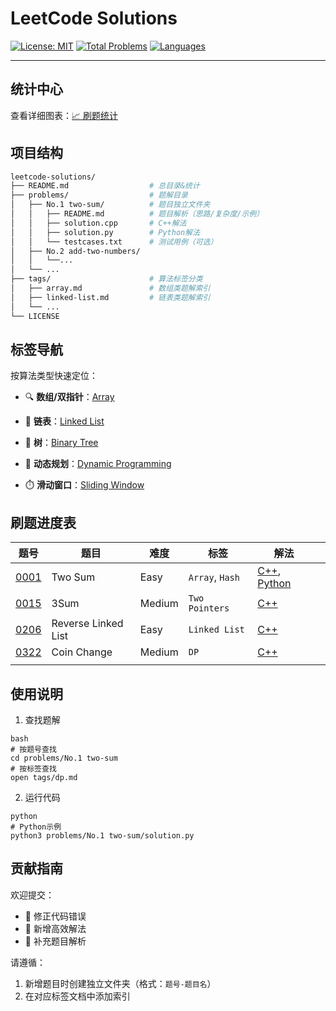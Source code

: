 # LeetCode Solutions 

[![License: MIT](https://img.shields.io/badge/License-MIT-green.svg)](https://opensource.org/licenses/MIT?) [![Total Problems](https://img.shields.io/badge/Total%20Solved-22-orange)](https://github.com/imReese/leetcode-solutions/tree/main/problems/) [![Languages](https://img.shields.io/badge/Languages-Python%20%7C%20C++-blue)]()

---

## 统计中心
查看详细图表：[📈 刷题统计](./utils/statistics.md)

## 项目结构

```bash
leetcode-solutions/
├── README.md                  # 总目录&统计
├── problems/                  # 题解目录
│   ├── No.1 two-sum/          # 题目独立文件夹
│   │   ├── README.md          # 题目解析（思路/复杂度/示例）
│   │   ├── solution.cpp       # C++解法
│   │   ├── solution.py        # Python解法
│   │   └── testcases.txt      # 测试用例（可选）
│   ├── No.2 add-two-numbers/
│   │   └──...
│   └── ...   
├── tags/                      # 算法标签分类
│   ├── array.md               # 数组类题解索引
│   ├── linked-list.md         # 链表类题解索引
│   └── ...
└── LICENSE
```


## 标签导航

按算法类型快速定位：
- 🔍 **数组/双指针**：[Array](./tags/array.md)
    
- 🔗 **链表**：[Linked List](./tags/linked-list.md)
    
- 🌲 **树**：[Binary Tree](./tags/binary-tree.md)
    
- 🧮 **动态规划**：[Dynamic Programming](./tags/dp.md)
    
- ⏱️ **滑动窗口**：[Sliding Window](./tags/sliding-window.md)


## 刷题进度表

| 题号                                                        | 题目                  | 难度     | 标签              | 解法                                                                                                                                                                                                         |     |
| --------------------------------------------------------- | ------------------- | ------ | --------------- | ---------------------------------------------------------------------------------------------------------------------------------------------------------------------------------------------------------- | --- |
| [0001](https://leetcode.cn/problems/two-sum/)             | Two Sum             | Easy   | `Array`, `Hash` | [C++](https://github.com/imReese/leetcode-solutions/blob/main/problems/No.1%20two-sum/solution.cpp), [Python](https://github.com/imReese/leetcode-solutions/blob/main/problems/No.1%20two-sum/solution.py) |     |
| [0015](https://leetcode.cn/problems/3sum/)                | 3Sum                | Medium | `Two Pointers`  | [C++](https://./problems/0015-3Sum/solution.cpp)                                                                                                                                                           |     |
| [0206](https://leetcode.cn/problems/reverse-linked-list/) | Reverse Linked List | Easy   | `Linked List`   | [C++](https://./problems/0206-Reverse-Linked-List/solution.cpp)                                                                                                                                            |     |
| [0322](https://leetcode.cn/problems/coin-change/)         | Coin Change         | Medium | `DP`            | [C++](https://./problems/0322-Coin-Change/solution.cpp)                                                                                                                                                    |     |
|                                                           |                     |        |                 |                                                                                                                                                                                                            |     |


## 使用说明

1. 查找题解
```
bash
# 按题号查找
cd problems/No.1 two-sum
# 按标签查找
open tags/dp.md
```
2. 运行代码
```
python
# Python示例
python3 problems/No.1 two-sum/solution.py
```

## 贡献指南

欢迎提交：

- 🐛 修正代码错误
- 🚀 新增高效解法
- 📝 补充题目解析

请遵循：

1. 新增题目时创建独立文件夹（格式：`题号-题目名`）
2. 在对应标签文档中添加索引
